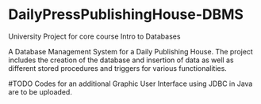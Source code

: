 # DailyPressPublishingHouse-DBMS
University Project for core course Intro to Databases

A Database Management System for a Daily Publishing House. 
The project includes the creation of the database and insertion of data as well as different stored procedures and triggers for various functionalities.

#TODO
Codes for an additional Graphic User Interface using JDBC in Java are to be uploaded.

